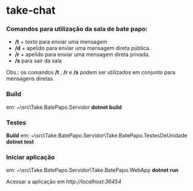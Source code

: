 # take-chat

### Comandos para utilização da sala de bate papo: 
- **/t** + texto para enviar uma mensagem
- **/d** + apelido para enviar uma mensagem direta pública.
- **/r** + apelido para enviar uma mensagem direta privada.
- **/s** para sair da sala

Obs.: os comandos **/t** , **/r** e **/s** podem ser utilizados em conjunto para mensagens diretas.

### Build
em: ~\src\Take.BatePapo.Servidor
**dotnet build**

### Testes
**Build**
em: ~\src\Take.BatePapo.Servidor\Take.BatePapo.TestesDeUnidade
**dotnet test**

### Iniciar aplicação
em: ~\src\Take.BatePapo.Servidor\Take.BatePapo.WebApp
**dotnet run**

Acessar a aplicação em *http://localhost:36454*
